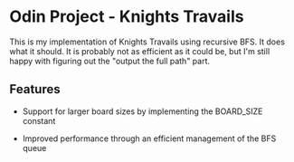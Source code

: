 # Odin Project - Knights Travails

This is my implementation of Knights Travails using recursive BFS. It does what it should. It is probably not as efficient as it could be, but I'm still happy with figuring out the "output the full path" part.

## Features

- Support for larger board sizes by implementing the BOARD_SIZE constant

- Improved performance through an efficient management of the BFS queue
